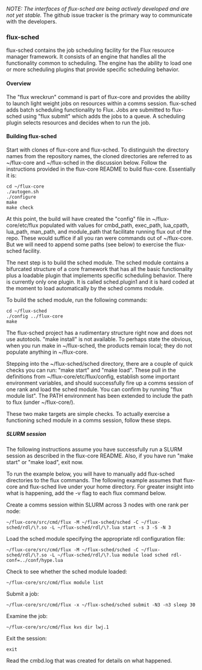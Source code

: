 *NOTE: The interfaces of flux-sched are being actively developed and
are not yet stable.* The github issue tracker is the primary way to
communicate with the developers.

### flux-sched

flux-sched contains the job scheduling facility for the Flux resource
manager framework.  It consists of an engine that handles all the
functionality common to scheduling.  The engine has the ability to
load one or more scheduling plugins that provide specific scheduling
behavior.

#### Overview

The "flux wreckrun" command is part of flux-core and provides the
ability to launch light weight jobs on resources within a comms
session.  flux-sched adds batch scheduling functionality to Flux.
Jobs are submitted to flux-sched using "flux submit" which adds the
jobs to a queue.  A scheduling plugin selects resources and decides
when to run the job.

#### Building flux-sched

Start with clones of flux-core and flux-sched.  To distinguish the
directory names from the repository names, the cloned directories are
referred to as ~/flux-core and ~/flux-sched in the discussion below.
Follow the instructions provided in the flux-core README to build
flux-core.  Essentially it is:

```
cd ~/flux-core
./autogen.sh
./configure
make
make check
```

At this point, the build will have created the "config" file in
~/flux-core/etc/flux populated with values for cmbd_path, exec_path,
lua_cpath, lua_path, man_path, and module_path that facilitate running
flux out of the repo.  These would suffice if all you ran were
commands out of ~/flux-core.  But we will need to append some paths
(see below) to exercise the flux-sched facility.

The next step is to build the sched module.  The sched module contains
a bifurcated structure of a core framework that has all the basic
functionality plus a loadable plugin that implements specific
scheduling behavior.  There is currently only one plugin.  It is
called sched.plugin1 and it is hard coded at the moment to load
automatically by the sched comms module.

To build the sched module, run the following commands:

```
cd ~/flux-sched
./config ../flux-core
make
```

The flux-sched project has a rudimentary structure right now and does
not use autotools.  "make install" is not available.  To perhaps state
the obvious, when you run make in ~/flux-sched, the products remain
local; they do not populate anything in ~/flux-core.

Stepping into the ~/flux-sched/sched directory, there are a couple of
quick checks you can run: "make start" and "make load".  These pull in
the definitions from ~/flux-core/etc/flux/config, establish some
important environment variables, and should successfully fire up a
comms session of one rank and load the sched module.  You can confirm
by running "flux module list".  The PATH environment has been extended
to include the path to flux (under ~/flux-core/).

These two make targets are simple checks.  To actually exercise a
functioning sched module in a comms session, follow these steps.

##### SLURM session

The following instructions assume you have successfully run a SLURM
session as described in the flux-core README.  Also, if you have run
"make start" or "make load", exit now.

To run the example below, you will have to manually add flux-sched
directories to the flux commands.  The following example assumes that
flux-core and flux-sched live under your home directory.  For greater
insight into what is happening, add the -v flag to each flux command
below.

Create a comms session within SLURM across 3 nodes with one rank per
node:
```
~/flux-core/src/cmd/flux -M ~/flux-sched/sched -C ~/flux-sched/rdl/\?.so -L ~/flux-sched/rdl/\?.lua start -s 3 -S -N 3
```

Load the sched module specifying the appropriate rdl configuration
file:
```
~/flux-core/src/cmd/flux -M ~/flux-sched/sched -C ~/flux-sched/rdl/\?.so -L ~/flux-sched/rdl/\?.lua module load sched rdl-conf=../conf/hype.lua
```

Check to see whether the sched module loaded:
```
~/flux-core/src/cmd/flux module list
```

Submit a job:
```
~/flux-core/src/cmd/flux -x ~/flux-sched/sched submit -N3 -n3 sleep 30
```

Examine the job:
```
~/flux-core/src/cmd/flux kvs dir lwj.1
```

Exit the session:
```
exit
```

Read the cmbd.log that was created for details on what happened.
